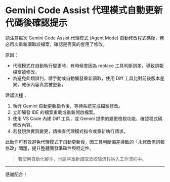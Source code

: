 # Gemini Code Assist 代理模式自動更新代碼後確認提示

請注意每次 Gemini Code Assist 代理模式 (Agent Mode) 自動修改程式碼後，務必再次重新讀取該檔案，確認是否真的套用了修改。

原因：
- 代理模式在自動執行變更時，有時候會因為 replace 工具判斷誤差，導致誤報檔案被修改。
- 為避免此類誤判，請手動或自動觸發重新讀取，使用 Diff 工具比對前後版本差異，確保內容真實被更新。

建議流程：
1. 執行 Gemini 自動更新指令後，等待系統完成檔案修改。
2. 立即觸發 IDE 的檔案重載或重新開啟檔案。
3. 使用 VS Code 內建 Diff 工具，或 Gemini 提供的變更檢視功能，確認程式碼修改內容。
4. 若發現無實質變更，請檢查代理模式指令或重新執行請求。

此動作可有效避免代理模式下自動更新後，因工具判斷偏差導致的「未修改但誤報修改」問題，提升整體開發準確性與穩定性。

> 若使用自動化腳本，也請將重新讀取及校驗流程納入工作流程中。

---

感謝配合！
